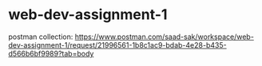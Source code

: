 # web-dev-assignment-1
postman collection: https://www.postman.com/saad-sak/workspace/web-dev-assignment-1/request/21996561-1b8c1ac9-bdab-4e28-b435-d566b6bf9989?tab=body